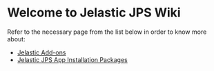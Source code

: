 # Welcome to Jelastic JPS Wiki

Refer to the necessary page from the list below in order to know more about:
- [Jelastic Add-ons](https://github.com/JelasticJPS/jpswiki/wiki/Wiki-page-for-add-on)
- [Jelastic JPS App Installation Packages](https://github.com/JelasticJPS/jpswiki/wiki/Wiki-page-for-JPS-App-Package)
